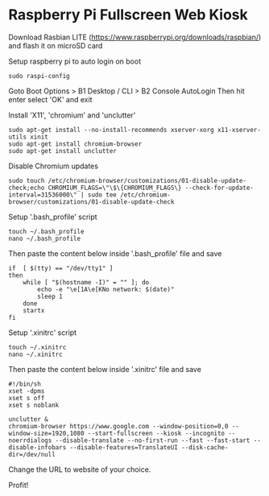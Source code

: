 # Raspberry Pi Fullscreen Web Kiosk


Download Rasbian LITE (https://www.raspberrypi.org/downloads/raspbian/) and flash it on microSD card

Setup raspberry pi to auto login on boot

```
sudo raspi-config
```
Goto Boot Options > B1 Desktop / CLI > B2 Console AutoLogin
Then hit enter select 'OK' and exit


Install 'X11', 'chromium' and 'unclutter'
```
sudo apt-get install --no-install-recommends xserver-xorg x11-xserver-utils xinit
sudo apt-get install chromium-browser
sudo apt-get install unclutter
```

Disable Chromium updates
```
sudo touch /etc/chromium-browser/customizations/01-disable-update-check;echo CHROMIUM_FLAGS=\"\$\{CHROMIUM_FLAGS\} --check-for-update-interval=31536000\" | sudo tee /etc/chromium-browser/customizations/01-disable-update-check
```

Setup '.bash_profile' script

```
touch ~/.bash_profile
nano ~/.bash_profile
```

Then paste the content below inside '.bash_profile' file and save

```
if  [ $(tty) == "/dev/tty1" ]
then
    while [ "$(hostname -I)" = "" ]; do
        echo -e "\e[1A\e[KNo network: $(date)"
        sleep 1
    done
    startx
fi
```

Setup '.xinitrc' script
```
touch ~/.xinitrc
nano ~/.xinitrc
```

Then paste the content below inside '.xinitrc' file and save

```
#!/bin/sh
xset -dpms
xset s off
xset s noblank

unclutter &
chromium-browser https://www.google.com --window-position=0,0 --window-size=1920,1080 --start-fullscreen --kiosk --incognito --noerrdialogs --disable-translate --no-first-run --fast --fast-start --disable-infobars --disable-features=TranslateUI --disk-cache-dir=/dev/null
```

Change the URL to website of your choice.

Profit!
